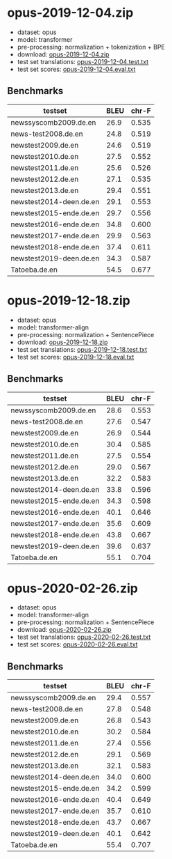 # opus-2019-12-04.zip

* dataset: opus
* model: transformer
* pre-processing: normalization + tokenization + BPE
* download: [opus-2019-12-04.zip](https://object.pouta.csc.fi/OPUS-MT-models/de-en/opus-2019-12-04.zip)
* test set translations: [opus-2019-12-04.test.txt](https://object.pouta.csc.fi/OPUS-MT-models/de-en/opus-2019-12-04.test.txt)
* test set scores: [opus-2019-12-04.eval.txt](https://object.pouta.csc.fi/OPUS-MT-models/de-en/opus-2019-12-04.eval.txt)

## Benchmarks

| testset               | BLEU  | chr-F |
|-----------------------|-------|-------|
| newssyscomb2009.de.en 	| 26.9 	| 0.535 |
| news-test2008.de.en 	| 24.8 	| 0.519 |
| newstest2009.de.en 	| 24.6 	| 0.519 |
| newstest2010.de.en 	| 27.5 	| 0.552 |
| newstest2011.de.en 	| 25.6 	| 0.526 |
| newstest2012.de.en 	| 27.1 	| 0.535 |
| newstest2013.de.en 	| 29.4 	| 0.551 |
| newstest2014-deen.de.en 	| 29.1 	| 0.553 |
| newstest2015-ende.de.en 	| 29.7 	| 0.556 |
| newstest2016-ende.de.en 	| 34.8 	| 0.600 |
| newstest2017-ende.de.en 	| 29.9 	| 0.563 |
| newstest2018-ende.de.en 	| 37.4 	| 0.611 |
| newstest2019-deen.de.en 	| 34.3 	| 0.587 |
| Tatoeba.de.en 	| 54.5 	| 0.677 |

# opus-2019-12-18.zip

* dataset: opus
* model: transformer-align
* pre-processing: normalization + SentencePiece
* download: [opus-2019-12-18.zip](https://object.pouta.csc.fi/OPUS-MT-models/de-en/opus-2019-12-18.zip)
* test set translations: [opus-2019-12-18.test.txt](https://object.pouta.csc.fi/OPUS-MT-models/de-en/opus-2019-12-18.test.txt)
* test set scores: [opus-2019-12-18.eval.txt](https://object.pouta.csc.fi/OPUS-MT-models/de-en/opus-2019-12-18.eval.txt)

## Benchmarks

| testset               | BLEU  | chr-F |
|-----------------------|-------|-------|
| newssyscomb2009.de.en 	| 28.6 	| 0.553 |
| news-test2008.de.en 	| 27.6 	| 0.547 |
| newstest2009.de.en 	| 26.9 	| 0.544 |
| newstest2010.de.en 	| 30.4 	| 0.585 |
| newstest2011.de.en 	| 27.5 	| 0.554 |
| newstest2012.de.en 	| 29.0 	| 0.567 |
| newstest2013.de.en 	| 32.2 	| 0.583 |
| newstest2014-deen.de.en 	| 33.8 	| 0.596 |
| newstest2015-ende.de.en 	| 34.3 	| 0.598 |
| newstest2016-ende.de.en 	| 40.1 	| 0.646 |
| newstest2017-ende.de.en 	| 35.6 	| 0.609 |
| newstest2018-ende.de.en 	| 43.8 	| 0.667 |
| newstest2019-deen.de.en 	| 39.6 	| 0.637 |
| Tatoeba.de.en 	| 55.1 	| 0.704 |

# opus-2020-02-26.zip

* dataset: opus
* model: transformer-align
* pre-processing: normalization + SentencePiece
* download: [opus-2020-02-26.zip](https://object.pouta.csc.fi/OPUS-MT-models/de-en/opus-2020-02-26.zip)
* test set translations: [opus-2020-02-26.test.txt](https://object.pouta.csc.fi/OPUS-MT-models/de-en/opus-2020-02-26.test.txt)
* test set scores: [opus-2020-02-26.eval.txt](https://object.pouta.csc.fi/OPUS-MT-models/de-en/opus-2020-02-26.eval.txt)

## Benchmarks

| testset               | BLEU  | chr-F |
|-----------------------|-------|-------|
| newssyscomb2009.de.en 	| 29.4 	| 0.557 |
| news-test2008.de.en 	| 27.8 	| 0.548 |
| newstest2009.de.en 	| 26.8 	| 0.543 |
| newstest2010.de.en 	| 30.2 	| 0.584 |
| newstest2011.de.en 	| 27.4 	| 0.556 |
| newstest2012.de.en 	| 29.1 	| 0.569 |
| newstest2013.de.en 	| 32.1 	| 0.583 |
| newstest2014-deen.de.en 	| 34.0 	| 0.600 |
| newstest2015-ende.de.en 	| 34.2 	| 0.599 |
| newstest2016-ende.de.en 	| 40.4 	| 0.649 |
| newstest2017-ende.de.en 	| 35.7 	| 0.610 |
| newstest2018-ende.de.en 	| 43.7 	| 0.667 |
| newstest2019-deen.de.en 	| 40.1 	| 0.642 |
| Tatoeba.de.en 	| 55.4 	| 0.707 |

